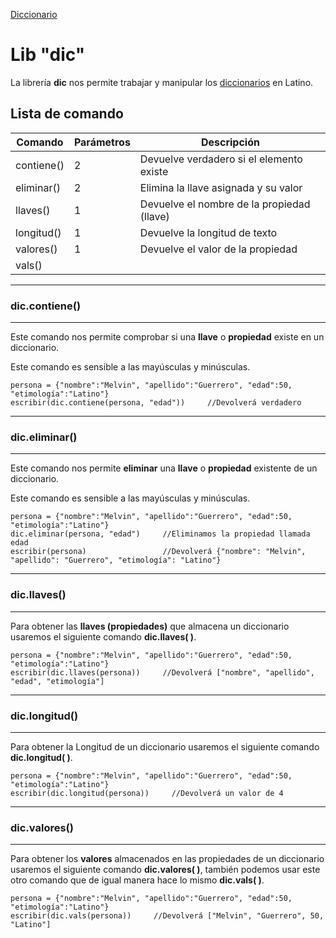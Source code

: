 
[Diccionario](#diclibLink)

# Lib "dic"

La librería **dic** nos permite trabajar y manipular los [diccionarios](#dicLink) en Latino.

## Lista de comando

| Comando       | Parámetros | Descripción                                |
|---------------|------------|--------------------------------------------|
| contiene()   | 2          | Devuelve verdadero si el elemento existe   |
| eliminar()   | 2          | Elimina la llave asignada y su valor       |
| llaves()     | 1          | Devuelve el nombre de la propiedad (llave) |
| longitud()   | 1          | Devuelve la longitud de texto              |
| valores()    | 1          | Devuelve el valor de la propiedad          |
| vals()       |            |                                            |

----

### dic.contiene()
---------------------
Este comando nos permite comprobar si una **llave** o **propiedad** existe en un diccionario.

Este comando es sensible a las mayúsculas y minúsculas.

```latino
persona = {"nombre":"Melvin", "apellido":"Guerrero", "edad":50, "etimología":"Latino"}
escribir(dic.contiene(persona, "edad"))     //Devolverá verdadero
```

----

### dic.eliminar()
---------------------
Este comando nos permite **eliminar** una **llave** o **propiedad** existente de un diccionario.

Este comando es sensible a las mayúsculas y minúsculas.

```latino
persona = {"nombre":"Melvin", "apellido":"Guerrero", "edad":50, "etimología":"Latino"}
dic.eliminar(persona, "edad")     //Eliminamos la propiedad llamada edad
escribir(persona)                 //Devolverá {"nombre": "Melvin", "apellido": "Guerrero", "etimología": "Latino"}
```

----

### dic.llaves()
-----------------
Para obtener las **llaves (propiedades)** que almacena un diccionario usaremos el siguiente comando **dic.llaves( )**.

```latino
persona = {"nombre":"Melvin", "apellido":"Guerrero", "edad":50, "etimología":"Latino"}
escribir(dic.llaves(persona))     //Devolverá ["nombre", "apellido", "edad", "etimología"]
```

----

### dic.longitud()
-------------------
Para obtener la Longitud de un diccionario usaremos el siguiente comando **dic.longitud( )**.

```latino
persona = {"nombre":"Melvin", "apellido":"Guerrero", "edad":50, "etimología":"Latino"}
escribir(dic.longitud(persona))     //Devolverá un valor de 4
```

----

### dic.valores()
------------------
Para obtener los **valores** almacenados en las propiedades de un diccionario usaremos el siguiente comando **dic.valores( )**, también podemos usar este otro comando que de igual manera hace lo mismo **dic.vals( )**.

```latino
persona = {"nombre":"Melvin", "apellido":"Guerrero", "edad":50, "etimología":"Latino"}
escribir(dic.vals(persona))     //Devolverá ["Melvin", "Guerrero", 50, "Latino"]
```
